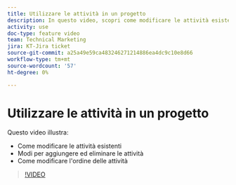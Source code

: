 ```yaml
---
title: Utilizzare le attività in un progetto
description: In questo video, scopri come modificare le attività esistenti, come aggiungere ed eliminare attività e come modificare l’ordine delle attività.
activity: use
doc-type: feature video
team: Technical Marketing
jira: KT-Jira ticket
source-git-commit: a25a49e59ca483246271214886ea4dc9c10e8d66
workflow-type: tm+mt
source-wordcount: '57'
ht-degree: 0%

---
```


# Utilizzare le attività in un progetto

Questo video illustra:

* Come modificare le attività esistenti
* Modi per aggiungere ed eliminare le attività
* Come modificare l&#39;ordine delle attività

>[!VIDEO](https://video.tv.adobe.com/v/335088/?quality=12&learn=on)